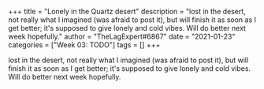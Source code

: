 +++
title = "Lonely in the Quartz desert"
description = "lost in the desert, not really what I imagined (was afraid to post it), but will finish it as soon as I get better; it's supposed to give lonely and cold vibes. Will do better next week hopefully."
author = "TheLagExpert#6867"
date = "2021-01-23"
categories = ["Week 03: TODO"]
tags = []
+++

lost in the desert, not really what I imagined (was afraid to post it), but will finish it as soon as I get better; it's supposed to give lonely and cold vibes. Will do better next week hopefully.
